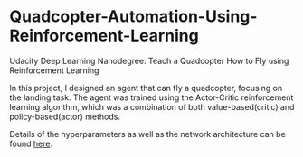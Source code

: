 # Quadcopter-Automation-Using-Reinforcement-Learning

Udacity Deep Learning Nanodegree: Teach a Quadcopter How to Fly using Reinforcement Learning

In this project, I designed an agent that can fly a quadcopter, focusing on the landing task. The agent was trained using the Actor-Critic reinforcement learning algorithm, which was a combination of both value-based(critic) and policy-based(actor) methods.

Details of the hyperparameters as well as the network architecture can be found [here](https://github.com/Tushar16759/Quadcopter-Automation-Using-Reinforcement-Learning/blob/master/Quadcopter_Project.ipynb).
